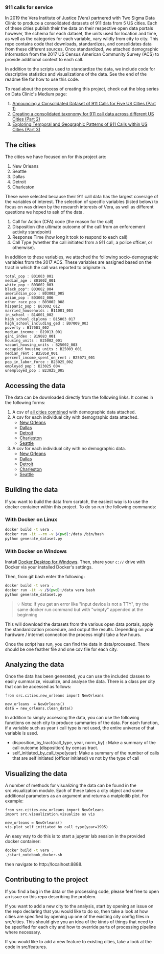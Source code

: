 ### 911 calls for service

In 2019 the Vera Institute of Justice (Vera) partnered with Two Sigma Data Clinic to produce a consolidated datasets of 911 data from 5 US cities. Each of these cities publish their the data on their respective open data portals however, the schema for each dataset, the units used for location and time, as well as the categories for each variable, vary wildly from city to city. This repo contains code that downloads, standardizes, and consolidates data from these different sources. Once standardized, we attached demographic information from the 2017 US Census American Community Survey (ACS) to provide additional context to each call.

In addition to the scripts used to standardize the data, we include code for descriptive statistics and visualizations of the data. See the end of the readme file for how to use this code.

To read about the process of creating this project, check out the blog series on Data Clinic's Medium page:

1. [Announcing a Consolidated Dataset of 911 Calls for Five US Cities (Part 1)](https://medium.com/dataclinic/announcing-a-consolidated-dataset-of-911-calls-for-five-us-cities-part-1-4320a1a31a88)
2. [Creating a consolidated taxonomy for 911 call data across different US Cities (Part 2)](https://medium.com/dataclinic/creating-a-consolidated-taxonomy-for-911-call-data-across-different-us-cities-part-2-9600cb09abfd)
3. [Exploring Temporal and Geographic Patterns of 911 Calls within US Cities (Part 3)](https://medium.com/dataclinic/exploring-temporal-and-geographic-patterns-of-911-calls-within-us-cities-part-3-980c858ff646)

## The cities

The cities we have focused on for this project are:

1. New Orleans
2. Seattle
3. Dallas
4. Detroit
5. Charleston

These were selected because their 911 call data has the largest coverage of the variables of interest. The selection of specific variables (listed below) to focus on was driven by the research interests of Vera, as well as different questions we hoped to ask of the data. 

1. Call for Action (CFA) code (the reason for the call)
2. Disposition (the ultimate outcome of the call from an enforcement activity standpoint)
3. Response Time (how long it took to respond to each call)
4. Call Type (whether the call initiated from a 911 call, a police officer, or otherwise).

In addition to these variables, we attached the following socio-demographic variables from the 2017 ACS. These variables are assigned based on the tract in which the call was reported to originate in.

```
total_pop : B01003_001
median_age : B01002_001
white_pop : B03002_003
black_pop": B03002_004
amerindian_pop : B03002_005
asian_pop : B03002_006
other_race_pop : B03002_008
hispanic_pop : B03002_012
married_households : B11001_003
in_school : B14001_002
high_school_diploma : B15003_017
high_school_including_ged : B07009_003
poverty : B17001_002
median_income : B19013_001
gini_index : B19083_001
housing_units : B25002_001
vacant_housing_units : B25002_003
occupied_housing_units : B25003_001
median_rent : B25058_001
percent_income_spent_on_rent : B25071_001
pop_in_labor_force : B23025_002
employed_pop : B23025_004
unemployed_pop : B23025_005
```

## Accessing the data

The data can be downloaded directly from the following links. It comes in the following forms:

1. A csv of [all cities combined](https://dcvera.s3.amazonaws.com/all.zip) with demographic data attached.
2. A csv for each individual city with demographic data attached.
   - [New Orleans](https://dcvera.s3.amazonaws.com/NewOrleans_with_census.csv.zip)
   - [Dallas](https://dcvera.s3.amazonaws.com/Dallas_with_census.csv.zip)
   - [Detroit](https://dcvera.s3.amazonaws.com/Detroit_with_census.csv.zip)
   - [Charleston](https://dcvera.s3.amazonaws.com/Charleston_with_census.csv.zip)
   - [Seattle](https://dcvera.s3.amazonaws.com/Seattle_with_census.csv.zip)
3. A csv for each individual city with no demographic data.
   - [New Orleans](https://dcvera.s3.amazonaws.com/NewOrleans.csv.zip)
   - [Dallas](https://dcvera.s3.amazonaws.com/Dallas.csv.zip)
   - [Detroit](https://dcvera.s3.amazonaws.com/Detroit.csv.zip)
   - [Charleston](https://dcvera.s3.amazonaws.com/Charleston.csv.zip)
   - [Seattle](https://dcvera.s3.amazonaws.com/Seattle.csv.zip)

## Building the data

If you want to build the data from scratch, the easiest way is to use the docker container within this project. To do so run the following commands:

### With Docker on Linux

```bash
docker build -t vera .
docker run -it --rm -v $(pwd):/data /bin/bash
python generate_dataset.py
```

### With Docker on Windows

Install [Docker Desktop for Windows](docs/update-for-windows). Then, share your `c://` drive with Docker via your installed Docker's settings.

Then, from git bash enter the following:

```bash
docker build -t vera .
docker run -it -v /$(pwd):/data vera bash
python generate_dataset.py
```

> :bulb: Note: If you get an error like "input device is not a TTY", try the same docker run command but with "winpty" appended at the beginning

This will download the datasets from the various open data portals, apply the standardization procedure, and output the results. Depending on your hardware / internet connection the process might take a few hours.

Once the script has run, you can find the data in data/processed. There should be one feather file and one csv file for each city.

## Analyzing the data

Once the data has been generated, you can use the included classes to easily summarize, visualize, and analyse the data. There is a class per city that can be accessed as follows:

```
from src.cities.new_orleans import NewOrleans

new_orleans  = NewOrleans()
data = new_orleans.clean_data()
```

In addition to simply accessing the data, you can use the following functions on each city to produce summaries of the data. For each function, if a variable such as year / call type is not used, the entire universe of that variable is used.

- disposition_by_tract(call_type, year, norm_by) : Make a summary of the call outcome (disposition) by census tract.
- self_initiated_by_call_type(year): Make a summary of the number of calls that are self initiated (officer initiated) vs not by the type of call

## Visualizing the data

A number of methods for visualizing the data can be found in the src.visualization module. Each of these takes a city object and some additional parameters as an argument and returns a matplotlib plot. For example:

```
from src.cities.new_orleans import NewOrleans
import src.visualization.visualize as vis

new_orleans = NewOrleans()
vis.plot_self_initiated_by_call_type(year=1995)
```

An easy way to do this is to start a jupyter lab session in the provided docker container:

```bash
docker build -t vera .
./start_notebook_docker.sh
```

then navigate to http://localhost:8888.

## Contributing to the project

If you find a bug in the data or the processing code, please feel free to open an issue on this repo describing the problem.

If you want to add a new city to the analysis, start by opening an issue on the repo declaring that you would like to do so, then take a look at how cities are specified by opening up one of the existing city config files in src/cities. This should give you an idea of the kinds of things that need to be specified for each city and how to override parts of processing pipeline where necessary.

If you would like to add a new feature to existing cities, take a look at the code in src/features.
